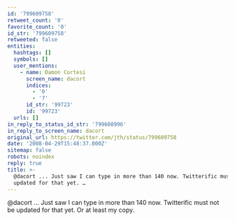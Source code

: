 ```yaml
---
id: '799609758'
retweet_count: '0'
favorite_count: '0'
id_str: '799609758'
retweeted: false
entities:
  hashtags: []
  symbols: []
  user_mentions:
    - name: Damon Cortesi
      screen_name: dacort
      indices:
        - '0'
        - '7'
      id_str: '99723'
      id: '99723'
  urls: []
in_reply_to_status_id_str: '799608996'
in_reply_to_screen_name: dacort
original_url: https://twitter.com/jth/status/799609758
date: '2008-04-29T15:48:37.000Z'
sitemap: false
robots: noindex
reply: true
title: >-
  @dacort ... Just saw I can type in more than 140 now. Twitterific must not be
  updated for that yet. …
---
```


@dacort ... Just saw I can type in more than 140 now. Twitterific must not be updated for that yet. Or at least my copy.